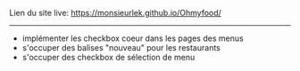 Lien du site live: https://monsieurlek.github.io/Ohmyfood/


--------------------
- implémenter les checkbox coeur dans les pages des menus
- s'occuper des balises "nouveau" pour les restaurants
- s'occuper des checkbox de sélection de menu